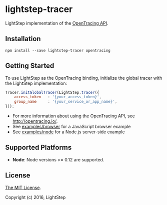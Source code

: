 # lightstep-tracer

LightStep implementation of the [OpenTracing API](http://opentracing.io/).

## Installation

```
npm install --save lightstep-tracer opentracing
```

## Getting Started

To use LightStep as the OpenTracing binding, initialize the global tracer with the LightStep implementation:

```javascript
Tracer.initGlobalTracer(LightStep.tracer({
    access_token   : '{your_access_token}',
    group_name     : '{your_service_or_app_name}',
}));
```

* For more information about using the OpenTracing API, see http://opentracing.io/.
* See [examples/browser](https://github.com/lightstep/lightstep-tracer-javascript/tree/master/examples/browser) for a JavaScript browser example
* See [examples/node](https://github.com/lightstep/lightstep-tracer-javascript/tree/master/examples/node) for a Node.js server-side example


## Supported Platforms

* **Node**: Node versions >= 0.12 are supported.

## License

[The MIT License](LICENSE).

Copyright (c) 2016, LightStep
